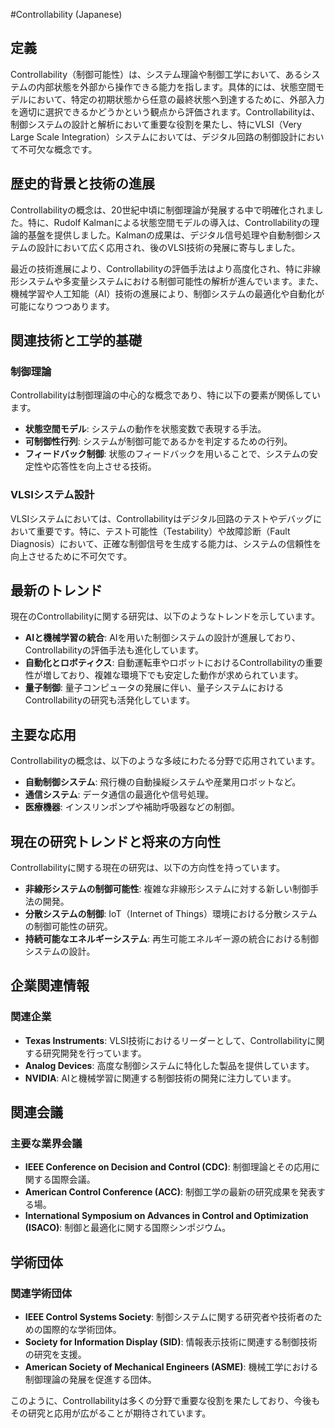 #Controllability (Japanese)

## 定義

Controllability（制御可能性）は、システム理論や制御工学において、あるシステムの内部状態を外部から操作できる能力を指します。具体的には、状態空間モデルにおいて、特定の初期状態から任意の最終状態へ到達するために、外部入力を適切に選択できるかどうかという観点から評価されます。Controllabilityは、制御システムの設計と解析において重要な役割を果たし、特にVLSI（Very Large Scale Integration）システムにおいては、デジタル回路の制御設計において不可欠な概念です。

## 歴史的背景と技術の進展

Controllabilityの概念は、20世紀中頃に制御理論が発展する中で明確化されました。特に、Rudolf Kalmanによる状態空間モデルの導入は、Controllabilityの理論的基盤を提供しました。Kalmanの成果は、デジタル信号処理や自動制御システムの設計において広く応用され、後のVLSI技術の発展に寄与しました。

最近の技術進展により、Controllabilityの評価手法はより高度化され、特に非線形システムや多変量システムにおける制御可能性の解析が進んでいます。また、機械学習や人工知能（AI）技術の進展により、制御システムの最適化や自動化が可能になりつつあります。

## 関連技術と工学的基礎

### 制御理論

Controllabilityは制御理論の中心的な概念であり、特に以下の要素が関係しています。

- **状態空間モデル**: システムの動作を状態変数で表現する手法。
- **可制御性行列**: システムが制御可能であるかを判定するための行列。
- **フィードバック制御**: 状態のフィードバックを用いることで、システムの安定性や応答性を向上させる技術。

### VLSIシステム設計

VLSIシステムにおいては、Controllabilityはデジタル回路のテストやデバッグにおいて重要です。特に、テスト可能性（Testability）や故障診断（Fault Diagnosis）において、正確な制御信号を生成する能力は、システムの信頼性を向上させるために不可欠です。

## 最新のトレンド

現在のControllabilityに関する研究は、以下のようなトレンドを示しています。

- **AIと機械学習の統合**: AIを用いた制御システムの設計が進展しており、Controllabilityの評価手法も進化しています。
- **自動化とロボティクス**: 自動運転車やロボットにおけるControllabilityの重要性が増しており、複雑な環境下でも安定した動作が求められています。
- **量子制御**: 量子コンピュータの発展に伴い、量子システムにおけるControllabilityの研究も活発化しています。

## 主要な応用

Controllabilityの概念は、以下のような多岐にわたる分野で応用されています。

- **自動制御システム**: 飛行機の自動操縦システムや産業用ロボットなど。
- **通信システム**: データ通信の最適化や信号処理。
- **医療機器**: インスリンポンプや補助呼吸器などの制御。

## 現在の研究トレンドと将来の方向性

Controllabilityに関する現在の研究は、以下の方向性を持っています。

- **非線形システムの制御可能性**: 複雑な非線形システムに対する新しい制御手法の開発。
- **分散システムの制御**: IoT（Internet of Things）環境における分散システムの制御可能性の研究。
- **持続可能なエネルギーシステム**: 再生可能エネルギー源の統合における制御システムの設計。

## 企業関連情報

### 関連企業

- **Texas Instruments**: VLSI技術におけるリーダーとして、Controllabilityに関する研究開発を行っています。
- **Analog Devices**: 高度な制御システムに特化した製品を提供しています。
- **NVIDIA**: AIと機械学習に関連する制御技術の開発に注力しています。

## 関連会議

### 主要な業界会議

- **IEEE Conference on Decision and Control (CDC)**: 制御理論とその応用に関する国際会議。
- **American Control Conference (ACC)**: 制御工学の最新の研究成果を発表する場。
- **International Symposium on Advances in Control and Optimization (ISACO)**: 制御と最適化に関する国際シンポジウム。

## 学術団体

### 関連学術団体

- **IEEE Control Systems Society**: 制御システムに関する研究者や技術者のための国際的な学術団体。
- **Society for Information Display (SID)**: 情報表示技術に関連する制御技術の研究を支援。
- **American Society of Mechanical Engineers (ASME)**: 機械工学における制御理論の発展を促進する団体。

このように、Controllabilityは多くの分野で重要な役割を果たしており、今後もその研究と応用が広がることが期待されています。